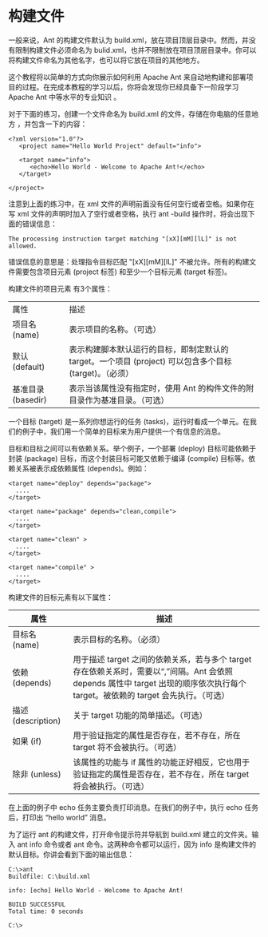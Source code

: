 ﻿# 构建文件

一般来说，Ant 的构建文件默认为 build.xml，放在项目顶层目录中。然而，并没有限制构建文件必须命名为 bulid.xml，也并不限制放在项目顶层目录中。你可以将构建文件命名为其他名字，也可以将它放在项目的其他地方。
 
这个教程将以简单的方式向你展示如何利用 Apache Ant 来自动地构建和部署项目的过程。在完成本教程的学习以后，你将会发现你已经具备下一阶段学习 Apache Ant 中等水平的专业知识 。
 
对于下面的练习，创建一个文件命名为 build.xml 的文件，存储在你电脑的任意地方 ，并包含一下的内容：

```
<?xml version="1.0"?>
   <project name="Hello World Project" default="info">
   
   <target name="info">
      <echo>Hello World - Welcome to Apache Ant!</echo>
   </target>
   
</project>
```

注意到上面的练习中，在 xml 文件的声明前面没有任何空行或者空格。如果你在写 xml 文件的声明时加入了空行或者空格，执行 ant -build 操作时，将会出现下面的错误信息：  

```
The processing instruction target matching "[xX][mM][lL]" is not allowed.
```  

错误信息的意思是：处理指令目标匹配 "[xX][mM][lL]" 不被允许。所有的构建文件需要包含项目元素 (project 标签) 和至少一个目标元素 (target 标签)。

构建文件的项目元素 <project> 有3个属性：

<table>
<tr><td>属性</td><td>描述</td></tr>
<tr><td>项目名 (name)</td><td>表示项目的名称。（可选）</td></tr>
<tr><td>默认 (default)</td><td>表示构建脚本默认运行的目标，即制定默认的 target。一个项目 (project) 可以包含多个目标 (target)。（必须）</td></tr>
<tr><td>基准目录 (basedir)</td><td>表示当该属性没有指定时，使用 Ant 的构件文件的附目录作为基准目录。（可选）</td></tr>
</table>


一个目标 (target) 是一系列你想运行的任务 (tasks)，运行时看成一个单元。在我们的例子中，我们用一个简单的目标来为用户提供一个有信息的消息。

目标和目标之间可以有依赖关系。举个例子，一个部署 (deploy) 目标可能依赖于封装 (package) 目标，而这个封装目标可能又依赖于编译 (compile) 目标等。依赖关系被表示成依赖属性 (depends)。例如：

```
<target name="deploy" depends="package">
  ....
</target>

<target name="package" depends="clean,compile">
  ....
</target>

<target name="clean" >
  ....
</target>

<target name="compile" >
  ....
</target>
```

构建文件的目标元素有以下属性：

| 属性    |    描述 | 
| -------- | --------|
| 目标名 (name)  | 表示目标的名称。（必须） |
| 依赖 (depends)     |   用于描述 target 之间的依赖关系，若与多个 target 存在依赖关系时，需要以“,”间隔。Ant 会依照 depends 属性中 target 出现的顺序依次执行每个 target。被依赖的 target 会先执行。（可选） |
| 描述 (description)| 关于 target 功能的简单描述。（可选） |
| 如果 (if)    |    用于验证指定的属性是否存在，若不存在，所在 target 将不会被执行。（可选） |
| 除非 (unless)     | 该属性的功能与 if 属性的功能正好相反，它也用于验证指定的属性是否存在，若不存在，所在 target 将会被执行。（可选） |

在上面的例子中 echo 任务主要负责打印消息。在我们的例子中，执行 echo 任务后，打印出 “hello world” 消息。

为了运行 ant 的构建文件，打开命令提示符并导航到 build.xml 建立的文件夹。输入 ant info 命令或者 ant 命令。这两种命令都可以运行，因为 info 是构建文件的默认目标。你讲会看到下面的输出信息：

```
C:\>ant
Buildfile: C:\build.xml

info: [echo] Hello World - Welcome to Apache Ant!

BUILD SUCCESSFUL
Total time: 0 seconds

C:\>
```
